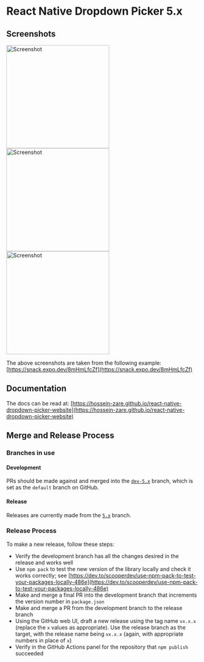 # React Native Dropdown Picker 5.x

## Screenshots

<p float="left">
    <img src="https://user-images.githubusercontent.com/56504893/116790110-e0b36880-aac7-11eb-9ebd-196acee64f7a.png" width="270" alt="Screenshot">
    <img src="https://user-images.githubusercontent.com/56504893/116789802-faec4700-aac5-11eb-837b-86f18cbfcf3d.png" width="270" alt="Screenshot">
    <img src="https://user-images.githubusercontent.com/56504893/116789839-2c651280-aac6-11eb-99e0-b43b608ed8c7.png" width="270" alt="Screenshot">
</p>

The above screenshots are taken from the following
example: [https://snack.expo.dev/8mHmLfcZf](https://snack.expo.dev/8mHmLfcZf)

## Documentation

The docs can be read
at: [https://hossein-zare.github.io/react-native-dropdown-picker-website](https://hossein-zare.github.io/react-native-dropdown-picker-website)

## Merge and Release Process

### Branches in use

#### Development

PRs should be made against and merged into
the [`dev-5.x`](https://github.com/hossein-zare/react-native-dropdown-picker)
branch, which is set as the `default` branch on GitHub.

#### Release

Releases are currently made from
the [`5.x`](https://github.com/hossein-zare/react-native-dropdown-picker/tree/5.x)
branch.

### Release Process

To make a new release, follow these steps:

* Verify the development branch has all the changes desired in the release and
  works well
* Use `npm pack` to test the new version of the library locally and check it
  works correctly;
  see [https://dev.to/scooperdev/use-npm-pack-to-test-your-packages-locally-486e](https://dev.to/scooperdev/use-npm-pack-to-test-your-packages-locally-486e)
* Make and merge a final PR into the development branch that increments the
  version number in `package.json`
* Make and merge a PR from the development branch to the release branch
* Using the GitHub web UI, draft a new release using the tag name `vx.x.x`
  (replace the `x` values as appropriate). Use the release branch as the
  target, with the release name being `vx.x.x` (again, with appropriate
  numbers in place of `x`)
* Verify in the GitHub Actions panel for the repository that `npm publish`
  succeeded

[//]: # (TODO: make templates for pull requests and issues, and CONTRIBUTING.md
    include check people read docs and past issues before submitting new issues
    ensure PRs tested with npm pack: https://dev.to/scooperdev/use-npm-pack-to-test-your-packages-locally-486e
)
